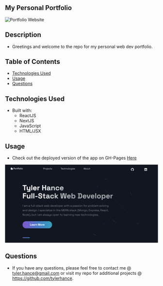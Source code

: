 ## My Personal Portfolio

![Portfolio Website](my_portfolio.png)
## Description

* Greetings and welcome to the repo for my personal web dev portfolio.  

## Table of Contents
* [Technologies Used](#technologiesused)
* [Usage](#usage)
* [Questions](#questions)

<h2>Technologies Used</h2>

* Built with:
    - ReactJS
    - NextJS
    - JavaScript
    - HTML/JSX

<h2>Usage</h2>

* Check out the deployed version of the app on GH-Pages [Here](https://tylerhance.github.io/react-portfolio/)<br>
<img src="/public/images/my_portfolio.png">

<h2>Questions</h2>

* If you have any questions, please feel free to contact me @ tyler.hance@gmail.com or visit my repo for additional projects @ https://github.com/tylerhance.